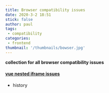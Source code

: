 ```yaml
---
title: Browser compatibility issues
date: 2020-3-2 18:51
stick: false
author: paul
tags:
 - compatibility
categories:
 - frontend
thumbnail: '/thumbnails/bowser.jpg' 
---
```


**collection for all browser compatibility issues**

<!-- more -->

#### [vue nested iframe issues](https://juejin.im/post/5cdac2bbf265da03925804c7)

- history